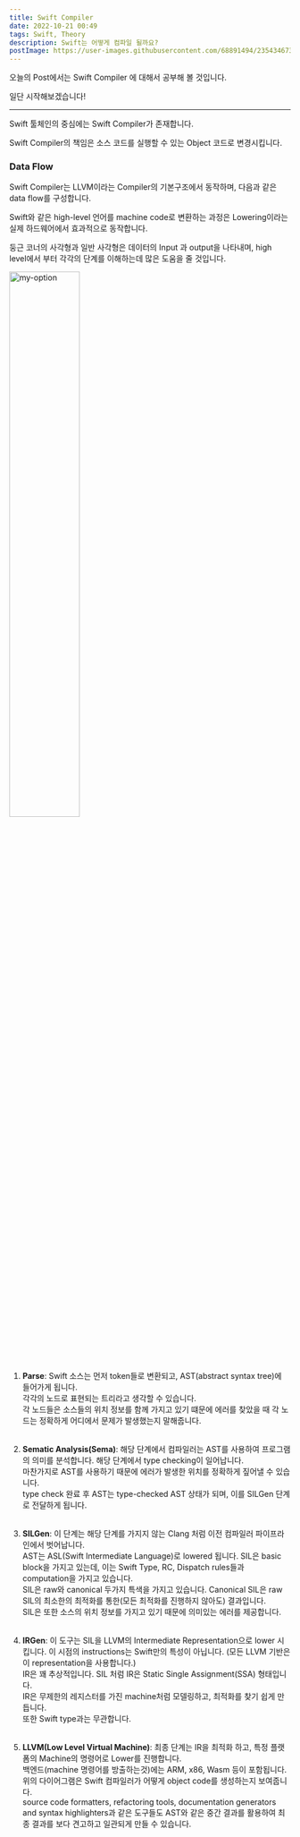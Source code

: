 ```yaml
---
title: Swift Compiler
date: 2022-10-21 00:49
tags: Swift, Theory
description: Swift는 어떻게 컴파일 될까요?
postImage: https://user-images.githubusercontent.com/68891494/235434673-5269eca0-7efc-4221-8165-a85647f1cdac.svg
---
```


오늘의 Post에서는 Swift Compiler 에 대해서 공부해 볼 것입니다.

일단 시작해보겠습니다!

---

Swift 툴체인의 중심에는 Swift Compiler가 존재합니다.

Swift Compiler의 책임은 소스 코드를 실행할 수 있는 Object 코드로 변경시킵니다.

### Data Flow 

Swift Compiler는 LLVM이라는 Compiler의 기본구조에서 동작하며, 다음과 같은 data flow를 구성합니다.

Swift와 같은 high-level 언어를 machine code로 변환하는 과정은 Lowering이라는 실제 하드웨어에서 효과적으로 동작합니다.

둥근 코너의 사각형과 일반 사각형은 데이터의 Input 과 output을 나타내며, high level에서 부터 각각의 단계를 이해하는데 많은 도움을 줄 것입니다.

<img width="50%"  alt="my-option" src="https://user-images.githubusercontent.com/68891494/196997871-4c97c0aa-c87a-475a-b79a-82b76d679bb7.png">
</img>

1. **Parse**: Swift 소스는 먼저 token들로 변환되고, AST(abstract syntax tree)에 들어가게 됩니다. <br/>
각각의 노드로 표현되는 트리라고 생각할 수 있습니다. <br/>
각 노드들은 소스들의 위치 정보를 함께 가지고 있기 떄문에 에러를 찾았을 때 각 노드는 정확하게 어디에서 문제가 발생했는지 말해줍니다. <br/><br/>

2. **Sematic Analysis(Sema)**: 해당 단계에서 컴파일러는 AST를 사용하여 프로그램의 의미를 분석합니다.
    해당 단계에서 type checking이 일어납니다. <br/>
    마찬가지로 AST를 사용하기 때문에 에러가 발생한 위치를 정확하게 짚어낼 수 있습니다. <br/>
    type check 완료 후 AST는 type-checked AST 상태가 되며, 이를 SILGen 단계로 전달하게 됩니다. <br/><br/>
    
3. **SILGen**: 이 단계는 해당 단계를 가지지 않는 Clang 처럼 이전 컴파일러 파이프라인에서 벗어납니다. <br/>
    AST는 ASL(Swift Intermediate Language)로 lowered 됩니다. SIL은 basic block을 가지고 있는데, 이는 Swift Type, RC, Dispatch rules들과 computation을 가지고 있습니다. <br/>
    SIL은 raw와 canonical 두가지 특색을 가지고 있습니다. Canonical SIL은 raw SIL의 최소한의 최적화를 통한(모든 최적화를 진행하지 않아도) 결과입니다. <br/>
    SIL은 또한 소스의 위치 정보를 가지고 있기 때문에 의미있는 에러를 제공합니다. <br/><br/>
    
4. **IRGen**: 이 도구는 SIL을 LLVM의 Intermediate Representation으로 lower 시킵니다. 이 시점의 instructions는 Swift만의 특성이 아닙니다. (모든 LLVM 기반은 이 representation을 사용합니다.) <br/>
    IR은 꽤 추상적입니다. SIL 처럼 IR은 Static Single Assignment(SSA) 형태입니다. <br/>
    IR은 무제한의 레지스터를 가진 machine처럼 모델링하고, 최적화를 찾기 쉽게 만듭니다. <br/>
    또한 Swift type과는 무관합니다. <br/><br/>
    
5. **LLVM(Low Level Virtual Machine)**: 최종 단계는 IR을 최적화 하고, 특정 플랫폼의 Machine의 명령어로 Lower를 진행합니다. <br/>
    백엔드(machine 명령어를 방출하는것)에는 ARM, x86, Wasm 등이 포함됩니다. <br/>
    위의 다이어그램은 Swift 컴파일러가 어떻게 object code를 생성하는지 보여줍니다. <br/>
    source code formatters, refactoring tools, documentation generators and syntax highlighters과 같은 도구들도 AST와 같은 중간 결과를 활용하여 최종 결과를 보다 견고하고 일관되게 만들 수 있습니다. <br/><br/>
